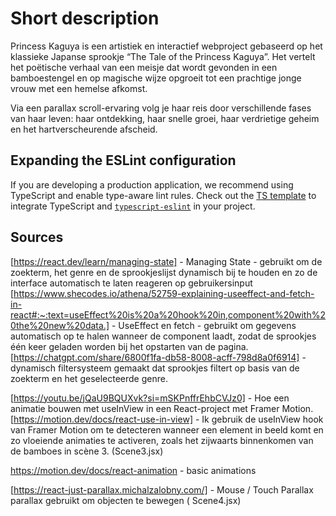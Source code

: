 # Short description

Princess Kaguya is een artistiek en interactief webproject gebaseerd op het klassieke Japanse sprookje “The Tale of the Princess Kaguya”. Het vertelt het poëtische verhaal van een meisje dat wordt gevonden in een bamboestengel en op magische wijze opgroeit tot een prachtige jonge vrouw met een hemelse afkomst.

Via een parallax scroll-ervaring volg je haar reis door verschillende fases van haar leven: haar ontdekking, haar snelle groei, haar verdrietige geheim en het hartverscheurende afscheid.

## Expanding the ESLint configuration

If you are developing a production application, we recommend using TypeScript and enable type-aware lint rules. Check out the [TS template](https://github.com/vitejs/vite/tree/main/packages/create-vite/template-react-ts) to integrate TypeScript and [`typescript-eslint`](https://typescript-eslint.io) in your project.

## Sources

[https://react.dev/learn/managing-state] - Managing State - gebruikt om de zoekterm, het genre en de sprookjeslijst dynamisch bij te houden en zo de interface automatisch te laten reageren op gebruikersinput
[https://www.shecodes.io/athena/52759-explaining-useeffect-and-fetch-in-react#:~:text=useEffect%20is%20a%20hook%20in,component%20with%20the%20new%20data.] - UseEffect en fetch - gebruikt om gegevens automatisch op te halen wanneer de component laadt, zodat de sprookjes één keer geladen worden bij het opstarten van de pagina.
[https://chatgpt.com/share/6800f1fa-db58-8008-acff-798d8a0f6914] - dynamisch filtersysteem gemaakt dat sprookjes filtert op basis van de zoekterm en het geselecteerde genre.

[https://youtu.be/jQaU9BQUXvk?si=mSKPnffrEhbCVJz0] - Hoe een animatie bouwen met useInView in een React-project met Framer Motion.
[https://motion.dev/docs/react-use-in-view] - Ik gebruik de useInView hook van Framer Motion om te detecteren wanneer een element in beeld komt en zo vloeiende animaties te activeren, zoals het zijwaarts binnenkomen van de bamboes in scène 3. (Scene3.jsx)

https://motion.dev/docs/react-animation - basic animations

[https://react-just-parallax.michalzalobny.com/] - Mouse / Touch Parallax parallax gebruikt om objecten te bewegen ( Scene4.jsx)
